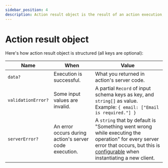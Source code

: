 ```yaml
---
sidebar_position: 4
description: Action result object is the result of an action execution, returned by hooks.
---
```


# Action result object

Here's how action result object is structured (all keys are optional):


| Name               | When                                                   | Value                                                                                                                                                                                                                                                               |
|--------------------|--------------------------------------------------------|---------------------------------------------------------------------------------------------------------------------------------------------------------------------------------------------------------------------------------------------------------------------|
| `data?`            | Execution is successful.                               | What you returned in action's server code.                                                                                                                                                                                                                          |
| `validationError?` | Some input values are invalid.                         | A partial `Record` of input schema keys as key, and `string[]` as value. Example: `{ email: ["Email is required."] }`                                                                                                                                               |
| `serverError?`     | An error occurs during action's server code execution. | A `string` that by default is "Something went wrong while executing the operation" for every server error that occurs, but this is [configurable](/docs/safe-action-client/custom-server-error-handling#handlereturnedservererror) when instantiating a new client. |